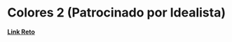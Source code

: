 # Colores 2 (Patrocinado por Idealista)
**[Link Reto](https://www.hackerrank.com/contests/telecode4/challenges/colores-2-patrocinado-por-idealista)**
